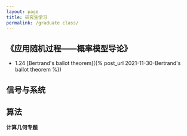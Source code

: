 ```yaml
---
layout: page
title: 研究生学习
permalink: /graduate class/
---
```

## 《应用随机过程——概率模型导论》

* 1.24 [Bertrand's ballot theorem]({% post_url 2021-11-30-Bertrand's ballot theorem %})

## 信号与系统



## 算法

**计算几何专题**

